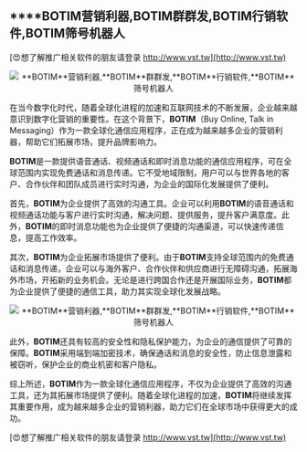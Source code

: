 ## ****BOTIM**营销利器,**BOTIM**群群发,**BOTIM**行销软件,**BOTIM**筛号机器人**

[😍想了解推广相关软件的朋友请登录 http://www.vst.tw](http://www.vst.tw)

 <center><img src="https://vst.tw/MP4/tuiguang/png/6.png" alt="**BOTIM**营销利器,**BOTIM**群群发,**BOTIM**行销软件,**BOTIM**筛号机器人"></center>

在当今数字化时代，随着全球化进程的加速和互联网技术的不断发展，企业越来越意识到数字化营销的重要性。在这个背景下，**BOTIM**（Buy Online, Talk in Messaging）作为一款全球化通信应用程序，正在成为越来越多企业的营销利器，帮助它们拓展市场，提升品牌影响力。

**BOTIM**是一款提供语音通话、视频通话和即时消息功能的通信应用程序，可在全球范围内实现免费通话和消息传递。它不受地域限制，用户可以与世界各地的客户、合作伙伴和团队成员进行实时沟通，为企业的国际化发展提供了便利。

首先，**BOTIM**为企业提供了高效的沟通工具。企业可以利用**BOTIM**的语音通话和视频通话功能与客户进行实时沟通，解决问题、提供服务，提升客户满意度。此外，**BOTIM**的即时消息功能也为企业提供了便捷的沟通渠道，可以快速传递信息，提高工作效率。

其次，**BOTIM**为企业拓展市场提供了便利。由于**BOTIM**支持全球范围内的免费通话和消息传递，企业可以与海外客户、合作伙伴和供应商进行无障碍沟通，拓展海外市场，开拓新的业务机会。无论是进行跨国合作还是开展国际业务，**BOTIM**都为企业提供了便捷的通信工具，助力其实现全球化发展战略。

 <center><img src="https://vst.tw/MP4/tuiguang/png/5.png" alt="**BOTIM**营销利器,**BOTIM**群群发,**BOTIM**行销软件,**BOTIM**筛号机器人"></center>

此外，**BOTIM**还具有较高的安全性和隐私保护能力，为企业的通信提供了可靠的保障。**BOTIM**采用端到端加密技术，确保通话和消息的安全性，防止信息泄露和被窃听，保护企业的商业机密和客户隐私。

综上所述，**BOTIM**作为一款全球化通信应用程序，不仅为企业提供了高效的沟通工具，还为其拓展市场提供了便利。随着全球化进程的加速，**BOTIM**将继续发挥其重要作用，成为越来越多企业的营销利器，助力它们在全球市场中获得更大的成功。

[😍想了解推广相关软件的朋友请登录 http://www.vst.tw](http://www.vst.tw)



